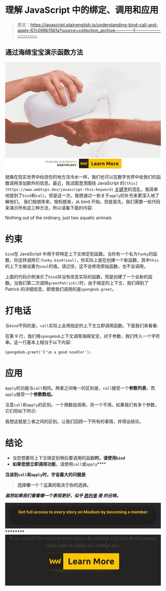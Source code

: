 # 理解 JavaScript 中的绑定、调用和应用

> 原文：<https://javascript.plainenglish.io/understanding-bind-call-and-apply-67c096b15b1a?source=collection_archive---------1----------------------->

## 通过海绵宝宝演示函数方法

![](img/1f483b561a3fc88cdb99acd6f5d31edd.png)[![](img/c19cb3069af1beba3c93258d9fcfe139.png)](https://www.webtips.dev/bind-call-apply-in-javascript)

就像在现实世界中给烧伤的地方浇冷水一样，我们也可以在数字世界中给我们的函数调用添加额外的信息。最近，我试图澄清围绕 JavaScript 的`[this](https://www.webtips.dev/javascript-this-keyword)` [关键字](https://www.webtips.dev/javascript-this-keyword)的混乱，我简单地提到了`bind`和`call`。但是这一次，我想通过一些关于`apply`的补充来更深入地了解他们。
我们按顺序来，按标题来，从 bind 开始。但是首先，我们需要一些代码来演示所有这三种方法，所以请看下面的内容:

Nothing out of the ordinary, just two aquatic animals

# 约束

`bind`在 JavaScript 中用于将特定上下文绑定到函数。当你有一个名为`funky`的函数，你这样调用它:`funky.bind(soul)`，你实际上是在创建一个新函数，其中`this`的上下文被设置为`soul`的值。请记住，这不会修改原始函数，也不会调用。

上面的代码示例演示了`bind`并没有改变实际的函数，而是创建了一个全新的函数。当我们第二次调用`greetPatrick()`时，由于绑定的上下文，我们得到了 Patrick 的详细信息，即使我们调用的是`spongbob.greet`。

# 打电话

与`bind`不同的是，`call`实际上会用指定的上下文立即调用函数。下面我们来看看:

在第 9 行，我们用`spongebob`上下文调用海绵宝宝，对于参数，我们传入一个字符串。这一行基本上相当于以下内容:

```
spongebob.greet('I'\m a good noodle!');
```

# 应用

`Apply`的功能与`call`相同。两者之间唯一的区别是，`call`接受一个**参数列表**，而`apply`接受一个**参数数组。**

注意`call`和`apply`的区别。一个用数组调用，另一个不用。如果我们有多个参数，它们将如下所示:

我想这就是三者之间的区别。让我们回顾一下所有的事情，并得出结论。

# 结论

*   当您想要将上下文绑定到稍后要调用的函数**时，请使用`bind`**
*   **如果您想立即调用功能**，请使用`call`或`apply`****

****当谈到`call`和`apply`时，宇宙最大的问题是****

> ****选择哪一个？这真的取决于你的选择。****

*****虽然如果我们看看哪一个表现更好，似乎* [*胜利者*](https://jsperf.com/call-apply-segu) *是* ***的召唤。*******

****[![](img/e66c4cd6d9849ac0bd245f3fc39b65c6.png)](https://medium.com/@ferencalmasi/membership)********[![](img/b0d8e0a0c2689a59aa62a677429b83b7.png)](https://www.webtips.dev/)****